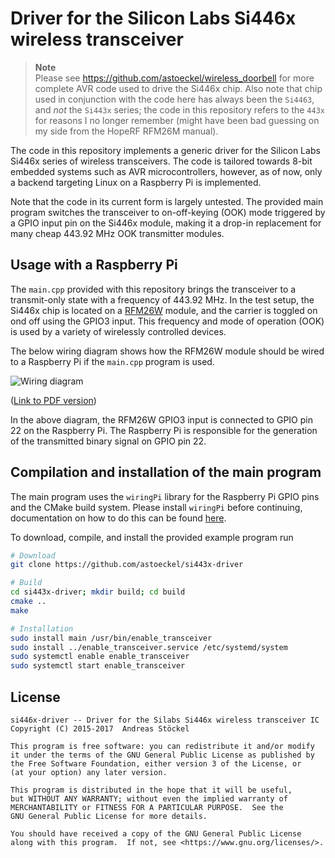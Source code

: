 # Driver for the Silicon Labs Si446x wireless transceiver

> **Note**  
> Please see https://github.com/astoeckel/wireless_doorbell for more complete AVR code used to drive the Si446x chip.
> Also note that chip used in conjunction with the code here has always been the `Si4463`, and *not* the `Si443x` series;
> the code in this repository refers to the `443x` for reasons I no longer remember (might have been bad guessing on my side from the
> HopeRF RFM26M manual).

The code in this repository implements a generic driver for the Silicon Labs
Si446x series of wireless transceivers. The code is tailored towards 8-bit
embedded systems such as AVR microcontrollers, however, as of now, only a
backend targeting Linux on a Raspberry Pi is implemented.

Note that the code in its current form is largely untested. The provided main
program switches the transceiver to on-off-keying (OOK) mode triggered by a GPIO
input pin on the Si446x module, making it a drop-in replacement for many cheap
443.92 MHz OOK transmitter modules.

## Usage with a Raspberry Pi

The `main.cpp` provided with this repository brings the transceiver to a
transmit-only state with a frequency of 443.92 MHz. In the test setup, the
Si446x chip is located on a [RFM26W](https://www.pollin.de/p/funkmodul-hoperf-rfm26w-433-mhz-tx-rx-810311)
module, and the carrier is toggled on ond off using the GPIO3 input. This
frequency and mode of operation (OOK) is used by a variety of wirelessly
controlled devices.

The below wiring diagram shows how the RFM26W module should be wired to a
Raspberry Pi if the `main.cpp` program is used.

![Wiring diagram](doc/RFM26W_433MHz_Transceiver_RPI.png)

([Link to PDF version](https://raw.githubusercontent.com/astoeckel/si443x-driver/master/doc/RFM26W_433MHz_Transceiver_RPI.pdf))

In the above diagram, the RFM26W GPIO3 input is connected to GPIO pin 22 on the
Raspberry Pi. The Raspberry Pi is responsible for the generation of the
transmitted binary signal on GPIO pin 22.

## Compilation and installation of the main program

The main program uses the `wiringPi` library for the Raspberry Pi GPIO pins and
the CMake build system. Please install `wiringPi` before continuing,
documentation on how to do this can be found [here](http://wiringpi.com/download-and-install/).

To download, compile, and install the provided example program run
```bash
# Download
git clone https://github.com/astoeckel/si443x-driver

# Build
cd si443x-driver; mkdir build; cd build
cmake ..
make

# Installation
sudo install main /usr/bin/enable_transceiver
sudo install ../enable_transceiver.service /etc/systemd/system
sudo systemctl enable enable_transceiver
sudo systemctl start enable_transceiver
```

## License

```
si446x-driver -- Driver for the Silabs Si446x wireless transceiver IC
Copyright (C) 2015-2017  Andreas Stöckel

This program is free software: you can redistribute it and/or modify
it under the terms of the GNU General Public License as published by
the Free Software Foundation, either version 3 of the License, or
(at your option) any later version.

This program is distributed in the hope that it will be useful,
but WITHOUT ANY WARRANTY; without even the implied warranty of
MERCHANTABILITY or FITNESS FOR A PARTICULAR PURPOSE.  See the
GNU General Public License for more details.

You should have received a copy of the GNU General Public License
along with this program.  If not, see <https://www.gnu.org/licenses/>.
```
